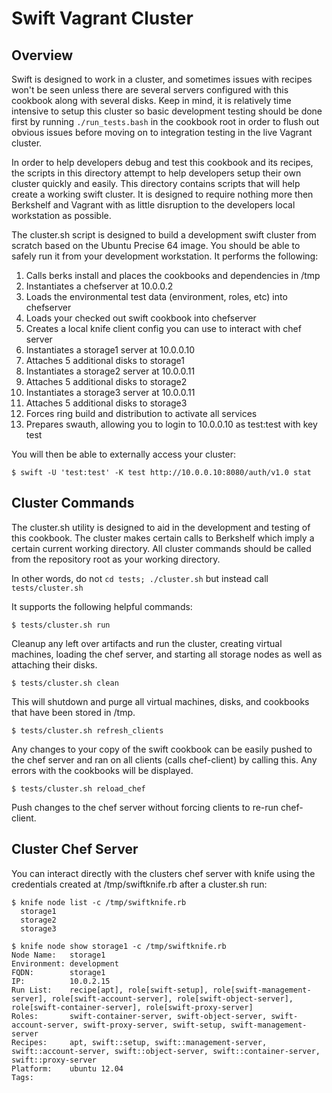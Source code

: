 Swift Vagrant Cluster
=====================

Overview
--------

Swift is designed to work in a cluster, and sometimes issues with recipes 
won't be seen unless there are several servers configured with this cookbook
along with several disks.  Keep in mind, it is relatively time intensive to 
setup this cluster so basic development testing should be done first by 
running ```./run_tests.bash``` in the cookbook root in order to flush out
obvious issues before moving on to integration testing in the live Vagrant
cluster.  

In order to help developers debug and test this cookbook and its recipes, 
the scripts in this directory attempt to help  developers setup their own 
cluster quickly and easily. This directory contains scripts that will help 
create a working swift cluster.  It is designed to require nothing more then 
Berkshelf and Vagrant with as little disruption to the developers local 
workstation as possible. 

The cluster.sh script is designed to build a development swift cluster 
from scratch based on the Ubuntu Precise 64 image.  You should be able 
to safely run it from your development workstation.  It performs the following:

1. Calls berks install and places the cookbooks and dependencies in /tmp
1. Instantiates a chefserver at 10.0.0.2
1. Loads the environmental test data (environment, roles, etc) into chefserver
1. Loads your checked out swift cookbook into chefserver
1. Creates a local knife client config you can use to interact with chef server
1. Instantiates a storage1 server at 10.0.0.10
1. Attaches 5 additional disks to storage1
1. Instantiates a storage2 server at 10.0.0.11
1. Attaches 5 additional disks to storage2
1. Instantiates a storage3 server at 10.0.0.11
1. Attaches 5 additional disks to storage3
1. Forces ring build and distribution to activate all services
1. Prepares swauth, allowing you to login to 10.0.0.10 as test:test with key test
  
You will then be able to externally access your cluster:

    $ swift -U 'test:test' -K test http://10.0.0.10:8080/auth/v1.0 stat

Cluster Commands
----------------

The cluster.sh utility is designed to aid in the development and testing
of this cookbook.  The cluster makes certain calls to Berkshelf which imply 
a certain current working directory.  All cluster commands should be called 
from the repository root as your working directory. 

In other words, do not ```cd tests; ./cluster.sh``` but instead call ```tests/cluster.sh```

It supports the following helpful commands:

    $ tests/cluster.sh run

Cleanup any left over artifacts and run the cluster, creating virtual
machines, loading the chef server, and starting all storage nodes as 
well as attaching their disks.

    $ tests/cluster.sh clean

This will shutdown and purge all virtual machines, disks, and cookbooks
that have been stored in /tmp.

    $ tests/cluster.sh refresh_clients

Any changes to your copy of the swift cookbook can be easily pushed to the chef
server and ran on all clients (calls chef-client) by calling this.  Any errors with the cookbooks
will be displayed.

    $ tests/cluster.sh reload_chef

Push changes to the chef server without forcing clients to re-run chef-client.

Cluster Chef Server
-------------------

You can interact directly with the clusters chef server with knife using the
credentials created at /tmp/swiftknife.rb after a cluster.sh run:

```
$ knife node list -c /tmp/swiftknife.rb 
  storage1
  storage2
  storage3
```

```
$ knife node show storage1 -c /tmp/swiftknife.rb 
Node Name:   storage1
Environment: development
FQDN:        storage1
IP:          10.0.2.15
Run List:    recipe[apt], role[swift-setup], role[swift-management-server], role[swift-account-server], role[swift-object-server], role[swift-container-server], role[swift-proxy-server]
Roles:       swift-container-server, swift-object-server, swift-account-server, swift-proxy-server, swift-setup, swift-management-server
Recipes:     apt, swift::setup, swift::management-server, swift::account-server, swift::object-server, swift::container-server, swift::proxy-server
Platform:    ubuntu 12.04
Tags:        

```

